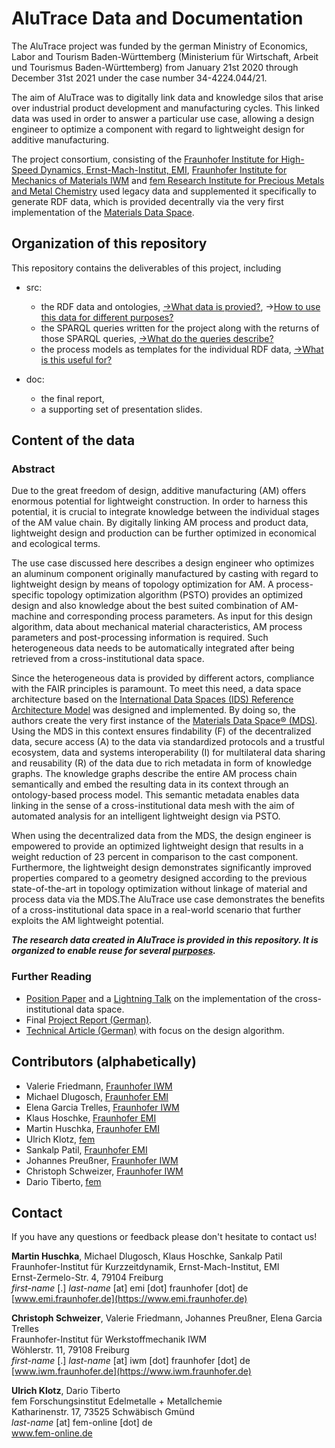 # AluTrace Data and Documentation

<!-- to dos:
- Web4GenMet Info in docs
- AluTrace Infos in docs
- Describe use cases
- Rename and restructure alignments, also describe them!!
- Create and check the merged files!!!


-->


The AluTrace project was funded by the german Ministry of Economics, Labor and Tourism Baden-Württemberg (Ministerium für Wirtschaft, Arbeit und Tourismus Baden-Württemberg) from January 21st 2020 through December 31st 2021 under the case number 34-4224.044/21. 

The aim of AluTrace was to digitally link data and knowledge silos that arise over industrial product development and manufacturing cycles. This linked data was used in order to answer a particular use case, allowing a design engineer to optimize a component with regard to lightweight design for additive manufacturing. 

The project consortium, consisting of the [Fraunhofer Institute for High-Speed Dynamics, Ernst-Mach-Institut, EMI](https://www.emi.fraunhofer.de/en/business-units/automotive/research/digitales-datenmanagement.html), [Fraunhofer Institute for 
Mechanics of Materials IWM](https://www.iwm.fraunhofer.de/) and [fem Research Institute for Precious Metals and Metal Chemistry](https://www.fem-online.de/) used legacy data and supplemented it specifically to generate RDF data, which is provided decentrally via the very first implementation of the [Materials Data Space](https://www.materials.fraunhofer.de/de/strategische-initativen/materials-data-space-/aktuelles-/erste-mds-implementierung-.html).  

## Organization of this repository
This repository contains the deliverables of this project, including 
- src: 
  - the RDF data and ontologies, [->What data is provied?](https://github.com/Mat-O-Lab/AluTrace-Data-and-Documentation/tree/main/src/RDF%20data%20and%20ontologies), ->[How to use this data for different purposes?](https://github.com/Mat-O-Lab/AluTrace-Data-and-Documentation/blob/main/src/RDF%20data%20and%20ontologies/README.md#how-to-use-this-data-for-different-purposes)
  - the SPARQL queries written for the project along with the returns of those SPARQL queries, [->What do the queries describe?](https://github.com/Mat-O-Lab/AluTrace-Data-and-Documentation/tree/main/src/SPARQL%20queries%20and%20results)
  - the process models as templates for the individual RDF data, [->What is this useful for?](https://github.com/Mat-O-Lab/AluTrace-Data-and-Documentation/tree/main/src/process%20models%20of%20RDF%20data)

- doc:
  - the final report, 
  - a supporting set of presentation slides.

<!-- ## Evaluation of FAIRness of this data
https://www.fosteropenscience.eu/learning/assessing-the-fairness-of-data/#/id/5c52e8cf0d3def29462d8cb5
-->

## Content of the data
<!-- Here refer to use case and content documentation -->
### Abstract
Due to the great freedom of design, additive manufacturing (AM) offers enormous potential for lightweight construction. In order to harness this potential, it is crucial to integrate knowledge between the individual stages of the AM value chain. By digitally linking AM process and product data, lightweight design and production can be further optimized in economical and ecological terms.  

The use case discussed here describes a design engineer who optimizes an aluminum component originally manufactured by casting with regard to lightweight design by means of topology optimization for AM. A process-specific topology optimization algorithm (PSTO) provides an optimized design and also knowledge about the best suited combination of AM-machine and corresponding process parameters. As input for this design algorithm, data about mechanical material characteristics, AM process parameters and post-processing information is required. Such heterogeneous data needs to be automatically integrated after being retrieved from a cross-institutional data space.  

Since the heterogeneous data is provided by different actors, compliance with the FAIR principles is paramount. To meet this need, a data space architecture based on the [International Data Spaces (IDS) Reference Architecture Model](https://github.com/International-Data-Spaces-Association/IDS-RAM_4_0) was designed and implemented. By doing so, the authors create the very first instance of the [Materials Data Space® (MDS)](https://www.materials.fraunhofer.de/de/strategische-initativen/materials-data-space-/aktuelles-/erste-mds-implementierung-.html). Using the MDS in this context ensures findability (F) of the decentralized data, secure access (A) to the data via standardized protocols and a trustful ecosystem, data and systems interoperability (I) for multilateral data sharing and reusability (R) of the data due to rich metadata in form of knowledge graphs. The knowledge graphs describe the entire AM process chain semantically and embed the resulting data in its context through an ontology-based process model. This semantic metadata enables data linking in the sense of a cross-institutional data mesh with the aim of automated analysis for an intelligent lightweight design via PSTO.

When using the decentralized data from the MDS, the design engineer is empowered to provide an optimized lightweight design that results in a weight reduction of 23 percent in comparison to the cast component. Furthermore, the lightweight design demonstrates significantly improved properties compared to a geometry designed according to the previous state-of-the-art in topology optimization without linkage of material and process data via the MDS.The AluTrace use case demonstrates the benefits of a cross-institutional data space in a real-world scenario that further exploits the AM lightweight potential.

***The research data created in AluTrace is provided in this repository. It is organized to enable reuse for several [purposes](https://github.com/Mat-O-Lab/AluTrace-Data-and-Documentation/blob/main/src/RDF%20data%20and%20ontologies/README.md#Use-cases-of-this-data).***

### Further Reading
- [Position Paper](https://www.trusts-data.eu/wp-content/uploads/2022/06/01-The-AluTrace-Use-Case-Harnessing-Lightweight-Design-Potentials-via-the-Materials-Data-Space.pdf) and a [Lightning Talk](https://www.youtube.com/watch?v=4FoApZMCrSw) on the implementation of the cross-institutional data space.
- Final [Project Report (German)](doc/dummydoc.txt).
- [Technical Article (German)](https://www.ingenieur.de/fachmedien/wt-werkstattstechnik/fraunhofer-gesellschaft/leichtbau-datenvernetzung-fuer-additive-fertigung/) with focus on the design algorithm.



## Contributors (alphabetically)

- Valerie Friedmann, [Fraunhofer IWM](https://www.iwm.fraunhofer.de)    
- Michael Dlugosch, [Fraunhofer EMI](https://www.emi.fraunhofer.de)  
- Elena Garcia Trelles, [Fraunhofer IWM](https://www.iwm.fraunhofer.de) 
- Klaus Hoschke, [Fraunhofer EMI](https://www.emi.fraunhofer.de)
- Martin Huschka, [Fraunhofer EMI](https://www.emi.fraunhofer.de) 
- Ulrich Klotz, [fem](https://www.fem-online.de)    
- Sankalp Patil, [Fraunhofer EMI](https://www.emi.fraunhofer.de)   
- Johannes Preußner, [Fraunhofer IWM](https://www.iwm.fraunhofer.de)  
- Christoph Schweizer, [Fraunhofer IWM](https://www.iwm.fraunhofer.de)   
- Dario Tiberto, [fem](https://www.fem-online.de)  

## Contact
If you have any questions or feedback please don't hesitate to contact us!

**Martin Huschka**, Michael Dlugosch, Klaus Hoschke, Sankalp Patil  
Fraunhofer-Institut für Kurzzeitdynamik, Ernst-Mach-Institut, EMI  
Ernst-Zermelo-Str. 4, 79104 Freiburg  
*first-name* [.] *last-name* [at] emi [dot] fraunhofer [dot] de  
[www.emi.fraunhofer.de](https://www.emi.fraunhofer.de) 

**Christoph Schweizer**, Valerie Friedmann, Johannes Preußner, Elena Garcia Trelles  
Fraunhofer-Institut für Werkstoffmechanik IWM  
Wöhlerstr. 11, 79108 Freiburg  
*first-name* [.] *last-name* [at] iwm [dot] fraunhofer [dot] de  
[www.iwm.fraunhofer.de](https://www.iwm.fraunhofer.de) 

**Ulrich Klotz**, Dario Tiberto  
fem Forschungsinstitut Edelmetalle + Metallchemie  
Katharinenstr. 17, 73525 Schwäbisch Gmünd  
*last-name* [at] fem-online [dot] de  
[www.fem-online.de ](https://www.fem-online.de) 




